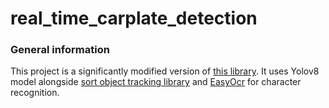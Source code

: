 # real_time_carplate_detection
### General information
This project is a significantly modified version of [this library](https://github.com/computervisioneng/automatic-number-plate-recognition-python-yolov8). 
It uses Yolov8 model alongside [sort object tracking library](https://github.com/abewley/sort) and [EasyOcr](https://github.com/JaidedAI/EasyOCR) for character recognition.
###
